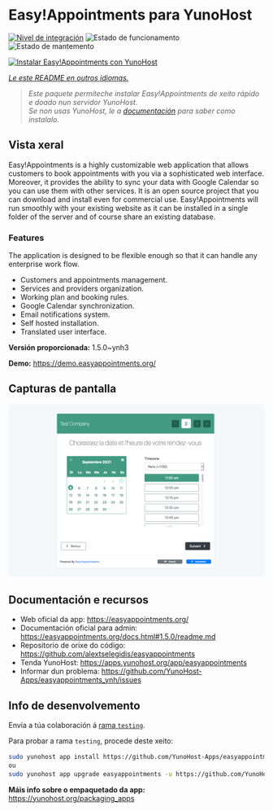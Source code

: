 <!--
NOTA: Este README foi creado automáticamente por <https://github.com/YunoHost/apps/tree/master/tools/readme_generator>
NON debe editarse manualmente.
-->

# Easy!Appointments para YunoHost

[![Nivel de integración](https://dash.yunohost.org/integration/easyappointments.svg)](https://ci-apps.yunohost.org/ci/apps/easyappointments/) ![Estado de funcionamento](https://ci-apps.yunohost.org/ci/badges/easyappointments.status.svg) ![Estado de mantemento](https://ci-apps.yunohost.org/ci/badges/easyappointments.maintain.svg)

[![Instalar Easy!Appointments con YunoHost](https://install-app.yunohost.org/install-with-yunohost.svg)](https://install-app.yunohost.org/?app=easyappointments)

*[Le este README en outros idiomas.](./ALL_README.md)*

> *Este paquete permíteche instalar Easy!Appointments de xeito rápido e doado nun servidor YunoHost.*  
> *Se non usas YunoHost, le a [documentación](https://yunohost.org/install) para saber como instalalo.*

## Vista xeral

Easy!Appointments is a highly customizable web application that allows customers to book appointments with you via a sophisticated web interface. Moreover, it provides the ability to sync your data with Google Calendar so you can use them with other services. It is an open source project that you can download and install even for commercial use. Easy!Appointments will run smoothly with your existing website as it can be installed in a single folder of the server and of course share an existing database.

### Features
The application is designed to be flexible enough so that it can handle any enterprise work flow.

- Customers and appointments management.
- Services and providers organization.
- Working plan and booking rules.
- Google Calendar synchronization.
- Email notifications system.
- Self hosted installation.
- Translated user interface.


**Versión proporcionada:** 1.5.0~ynh3

**Demo:** <https://demo.easyappointments.org/>

## Capturas de pantalla

![Captura de pantalla de Easy!Appointments](./doc/screenshots/screenshots.png)

## Documentación e recursos

- Web oficial da app: <https://easyappointments.org/>
- Documentación oficial para admin: <https://easyappointments.org/docs.html#1.5.0/readme.md>
- Repositorio de orixe do código: <https://github.com/alextselegidis/easyappointments>
- Tenda YunoHost: <https://apps.yunohost.org/app/easyappointments>
- Informar dun problema: <https://github.com/YunoHost-Apps/easyappointments_ynh/issues>

## Info de desenvolvemento

Envía a túa colaboración á [rama `testing`](https://github.com/YunoHost-Apps/easyappointments_ynh/tree/testing).

Para probar a rama `testing`, procede deste xeito:

```bash
sudo yunohost app install https://github.com/YunoHost-Apps/easyappointments_ynh/tree/testing --debug
ou
sudo yunohost app upgrade easyappointments -u https://github.com/YunoHost-Apps/easyappointments_ynh/tree/testing --debug
```

**Máis info sobre o empaquetado da app:** <https://yunohost.org/packaging_apps>
